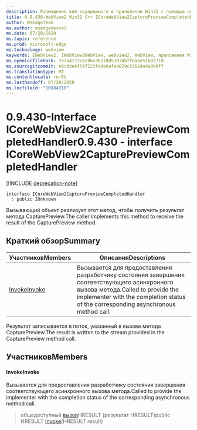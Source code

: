 ```yaml
---
description: Размещение веб-содержимого в приложении Win32 с помощью элемента управления Microsoft Edge WebView2
title: 0.9.430-WebView2 Win32 C++ ICoreWebView2CapturePreviewCompletedHandler
author: MSEdgeTeam
ms.author: msedgedevrel
ms.date: 07/20/2020
ms.topic: reference
ms.prod: microsoft-edge
ms.technology: webview
keywords: IWebView2, IWebView2WebView, webview2, WebView, приложения Win32, Win32, EDGE, ICoreWebView2, ICoreWebView2Host, элемент управления "веб-браузер", HTML Edge
ms.openlocfilehash: 7e7a4173cec86cd6278d53074bff6a6e51b82710
ms.sourcegitcommit: e0cb9e6f59f222fade6afa4829c59524a9a9b9ff
ms.translationtype: MT
ms.contentlocale: ru-RU
ms.lasthandoff: 07/20/2020
ms.locfileid: "10884318"
---
```

# <span data-ttu-id="ce39e-104">0.9.430-Interface ICoreWebView2CapturePreviewCompletedHandler</span><span class="sxs-lookup"><span data-stu-id="ce39e-104">0.9.430 - interface ICoreWebView2CapturePreviewCompletedHandler</span></span> 

[!INCLUDE [deprecation-note](../../includes/deprecation-note.md)]

```
interface ICoreWebView2CapturePreviewCompletedHandler
  : public IUnknown
```

<span data-ttu-id="ce39e-105">Вызывающий объект реализует этот метод, чтобы получить результат метода CapturePreview.</span><span class="sxs-lookup"><span data-stu-id="ce39e-105">The caller implements this method to receive the result of the CapturePreview method.</span></span>

## <span data-ttu-id="ce39e-106">Краткий обзор</span><span class="sxs-lookup"><span data-stu-id="ce39e-106">Summary</span></span>

 <span data-ttu-id="ce39e-107">Участников</span><span class="sxs-lookup"><span data-stu-id="ce39e-107">Members</span></span>                        | <span data-ttu-id="ce39e-108">Описания</span><span class="sxs-lookup"><span data-stu-id="ce39e-108">Descriptions</span></span>
--------------------------------|---------------------------------------------
[<span data-ttu-id="ce39e-109">Invoke</span><span class="sxs-lookup"><span data-stu-id="ce39e-109">Invoke</span></span>](#invoke) | <span data-ttu-id="ce39e-110">Вызывается для предоставления разработчику состояния завершения соответствующего асинхронного вызова метода.</span><span class="sxs-lookup"><span data-stu-id="ce39e-110">Called to provide the implementer with the completion status of the corresponding asynchronous method call.</span></span>

<span data-ttu-id="ce39e-111">Результат записывается в поток, указанный в вызове метода CapturePreview.</span><span class="sxs-lookup"><span data-stu-id="ce39e-111">The result is written to the stream provided in the CapturePreview method call.</span></span>

## <span data-ttu-id="ce39e-112">Участников</span><span class="sxs-lookup"><span data-stu-id="ce39e-112">Members</span></span>

#### <span data-ttu-id="ce39e-113">Invoke</span><span class="sxs-lookup"><span data-stu-id="ce39e-113">Invoke</span></span> 

<span data-ttu-id="ce39e-114">Вызывается для предоставления разработчику состояния завершения соответствующего асинхронного вызова метода.</span><span class="sxs-lookup"><span data-stu-id="ce39e-114">Called to provide the implementer with the completion status of the corresponding asynchronous method call.</span></span>

> <span data-ttu-id="ce39e-115">общедоступный [вызов](#invoke)HRESULT (результат HRESULT)</span><span class="sxs-lookup"><span data-stu-id="ce39e-115">public HRESULT [Invoke](#invoke)(HRESULT result)</span></span>

